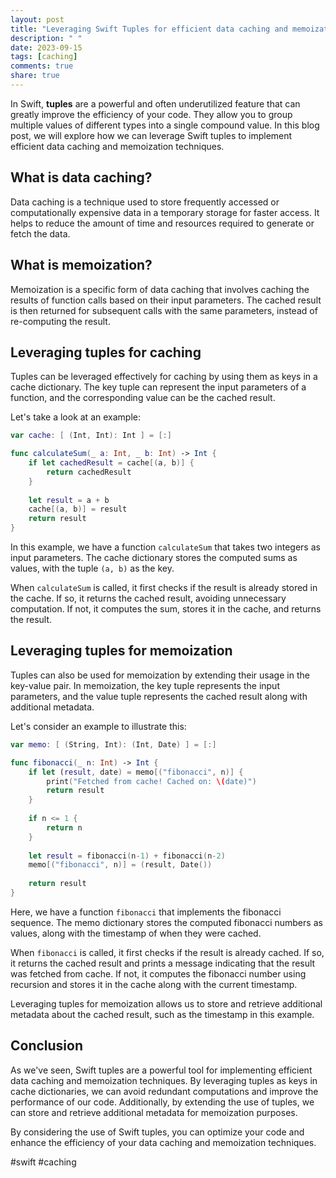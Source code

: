 ```yaml
---
layout: post
title: "Leveraging Swift Tuples for efficient data caching and memoization techniques."
description: " "
date: 2023-09-15
tags: [caching]
comments: true
share: true
---
```


In Swift, **tuples** are a powerful and often underutilized feature that can greatly improve the efficiency of your code. They allow you to group multiple values of different types into a single compound value. In this blog post, we will explore how we can leverage Swift tuples to implement efficient data caching and memoization techniques.

## What is data caching?

Data caching is a technique used to store frequently accessed or computationally expensive data in a temporary storage for faster access. It helps to reduce the amount of time and resources required to generate or fetch the data.

## What is memoization?

Memoization is a specific form of data caching that involves caching the results of function calls based on their input parameters. The cached result is then returned for subsequent calls with the same parameters, instead of re-computing the result.

## Leveraging tuples for caching

Tuples can be leveraged effectively for caching by using them as keys in a cache dictionary. The key tuple can represent the input parameters of a function, and the corresponding value can be the cached result.

Let's take a look at an example:

```swift
var cache: [ (Int, Int): Int ] = [:]

func calculateSum(_ a: Int, _ b: Int) -> Int {
    if let cachedResult = cache[(a, b)] {
        return cachedResult
    }
    
    let result = a + b
    cache[(a, b)] = result
    return result
}
```

In this example, we have a function `calculateSum` that takes two integers as input parameters. The cache dictionary stores the computed sums as values, with the tuple `(a, b)` as the key.

When `calculateSum` is called, it first checks if the result is already stored in the cache. If so, it returns the cached result, avoiding unnecessary computation. If not, it computes the sum, stores it in the cache, and returns the result.

## Leveraging tuples for memoization

Tuples can also be used for memoization by extending their usage in the key-value pair. In memoization, the key tuple represents the input parameters, and the value tuple represents the cached result along with additional metadata.

Let's consider an example to illustrate this:

```swift
var memo: [ (String, Int): (Int, Date) ] = [:]

func fibonacci(_ n: Int) -> Int {
    if let (result, date) = memo[("fibonacci", n)] {
        print("Fetched from cache! Cached on: \(date)")
        return result
    }
    
    if n <= 1 {
        return n
    }
    
    let result = fibonacci(n-1) + fibonacci(n-2)
    memo[("fibonacci", n)] = (result, Date())
    
    return result
}
```

Here, we have a function `fibonacci` that implements the fibonacci sequence. The memo dictionary stores the computed fibonacci numbers as values, along with the timestamp of when they were cached. 

When `fibonacci` is called, it first checks if the result is already cached. If so, it returns the cached result and prints a message indicating that the result was fetched from cache. If not, it computes the fibonacci number using recursion and stores it in the cache along with the current timestamp.

Leveraging tuples for memoization allows us to store and retrieve additional metadata about the cached result, such as the timestamp in this example.

## Conclusion

As we've seen, Swift tuples are a powerful tool for implementing efficient data caching and memoization techniques. By leveraging tuples as keys in cache dictionaries, we can avoid redundant computations and improve the performance of our code. Additionally, by extending the use of tuples, we can store and retrieve additional metadata for memoization purposes.

By considering the use of Swift tuples, you can optimize your code and enhance the efficiency of your data caching and memoization techniques.

#swift #caching